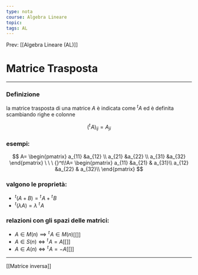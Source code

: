 ```yaml
---
type: nota
course: Algebra Lineare
topic: 
tags: AL
---
```


Prev: [[Algebra Lineare (AL)]]

# Matrice Trasposta
---
### Definizione
la matrice trasposta di una matrice $A$  è indicata come $^tA$  ed è definita scambiando righe e colonne

$$
({}^t\!A)_{ij} =A_{ji}
$$

### esempi:

$$
A=
\begin{pmatrix}
a_{11} &a_{12} \\
a_{21} &a_{22} \\
a_{31} &a_{32}
\end{pmatrix}
\ \ \
{}^t\!A=
\begin{pmatrix}
a_{11} &a_{21} & a_{31}\\
a_{12} &a_{22} & a_{32}\\
\end{pmatrix}
$$

### valgono le proprietà:

- ${}^t(A+B)={}^t\!A+{}^t\!B$
- ${}^t(\lambda A)=\lambda\ {}^t\!A$

### relazioni con gli spazi delle matrici:

- $A\in M(n) \implies {}^t\!A\in M(n)$[[]]
- $A \in S(n) \iff {}^t\!A=A$[[]]
- $A \in A(n) \iff {}^t\!A=-A$[[]]

---

[[Matrice inversa]]